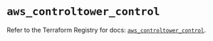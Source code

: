 # `aws_controltower_control`

Refer to the Terraform Registry for docs: [`aws_controltower_control`](https://registry.terraform.io/providers/hashicorp/aws/5.94.0/docs/resources/controltower_control).
